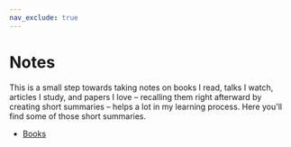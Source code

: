```yaml
---
nav_exclude: true
---
```


# Notes

This is a small step towards taking notes on books I read, talks I watch, articles I study, and papers I love – recalling them right afterward by creating short summaries – helps a lot in my learning process. Here you'll find some of those short summaries.

* [Books](./books/)